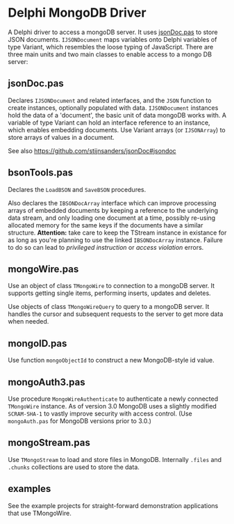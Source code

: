 # Delphi MongoDB Driver

A Delphi driver to access a mongoDB server.
It uses [jsonDoc.pas](https://github.com/stijnsanders/jsonDoc#jsondoc) to store JSON documents. `IJSONDocument`  maps variables onto Delphi variables of type Variant, which resembles
the loose typing of JavaScript.
There are three main units and two main classes to enable access to a mongo DB server:

## jsonDoc.pas

Declares `IJSONDocument` and related interfaces, and the `JSON` function to create instances, optionally populated with data. `IJSONDocument` instances hold the data of a 'document', the basic unit of data mongoDB works with.
A variable of type Variant can hold an interface reference to an instance, which enables embedding documents.
Use Variant arrays (or `IJSONArray`) to store arrays of values in a document.

See also https://github.com/stijnsanders/jsonDoc#jsondoc

## bsonTools.pas

Declares the `LoadBSON` and `SaveBSON` procedures.

Also declares the `IBSONDocArray` interface which can improve processing arrays of embedded documents by keeping a reference to the underlying data stream, and only loading one document at a time, possibly re-using allocated memory for the same keys if the documents have a similar structure.
**Attention:** take care to keep the TStream instance in existance for as long as you're planning to use the linked `IBSONDocArray` instance. Failure to do so can lead to _privileged instruction_ or _access violation_ errors.

## mongoWire.pas

Use an object of class `TMongoWire` to connection to a mongoDB server. It supports getting single items, performing inserts, updates and deletes.

Use objects of class `TMongoWireQuery` to query to a mongoDB server. It handles the cursor and subsequent requests to the server to get more data when needed.

## mongoID.pas

Use function `mongoObjectId` to construct a new MongoDB-style id value.

## mongoAuth3.pas

Use procedure `MongoWireAuthenticate` to authenticate a newly connected `TMongoWire` instance. As of version 3.0 MongoDB uses a slightly modified `SCRAM-SHA-1` to vastly improve security with access control. (Use `mongoAuth.pas` for MongoDB versions prior to 3.0.)

## mongoStream.pas

Use `TMongoStream` to load and store files in MongoDB. Internally `.files` and `.chunks` collections are used to store the data.

## examples

See the example projects for straight-forward demonstration applications that use TMongoWire.
